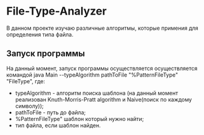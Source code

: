 # File-Type-Analyzer
В данном проекте изучаю различные алгоритмы, которые примения для определения типа файла.

## Запуск программы
На данный момент, запуск программы осуществляется осуществляется командой java Main --typeAlgorithm pathToFile "%PatternFileType" "FileType", где:
- typeAlgorithm - алгоритм поиска шаблона (на данный момент реализован Knuth-Morris-Pratt algorithm и Naive(поиск по каждому символу));
- pathToFile - путь до файла;
- %PatternFileType" шаблон который нужно найти;
- тип файла, если шаблон найден.
